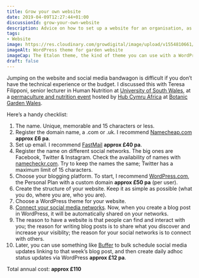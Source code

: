 ```yaml
---
title: Grow your own website
date: 2019-04-09T12:27:44+01:00
discussionId: grow-your-own-website
description: Advice on how to set up a website for an organisation, as promised to Teresa Filipponi at the Hub Cymru Africa permaculture event at Botanic Garden Wales! 
tags: 
- Website
image: https://res.cloudinary.com/growdigital/image/upload/v1554810661/etalon-gardener-wordpress-theme.jpg
imageAlt: WordPress theme for garden website
imageCap: The Etalon theme, the kind of theme you can use with a WordPress.com website
draft: false
---
```


Jumping on the website and social media bandwagon is difficult if you don’t have the technical experience or the budget. I discussed this with Teresa Filipponi, senior lecturer in Human Nutrition at [University of South Wales](https://www.southwales.ac.uk), at a [permaculture and nutrition event](https://www.eventbrite.co.uk/e/permaculture-and-nutrition-in-international-development-tickets-55693953113#) hosted by [Hub Cymru Africa](http://hubcymru.org/) at [Botanic Garden Wales](https://botanicgarden.wales). 

Here’s a handy checklist:

1. The name. Unique, memorable and 15 characters or less.
2. Register the domain name, a .com or .uk. I recommend [Namecheap.com](https://www.namecheap.com/) **approx £6 pa**.
3. Set up email. I recommend [FastMail](https://www.fastmail.com/?STKI=11998805) **approx £40 pa**.
3. Register the name on different social networks. The big ones are Facebook, Twitter & Instagram. Check the availability of names with [namecheckr.com](https://www.namecheckr.com). Try to keep the names the same; Twitter has a maximum limit of 15 characters.
4. Choose your blogging platform. To start, I recommend [WordPress.com](https://wordpress.com/pricing/), the Personal Plan with a custom domain **approx £50 pa** (per user).
5. Create the structure of your website. Keep it as simple as possible (what you do, where you are, who you are).
6. Choose a WordPress theme for your website.
7. [Connect your social media networks](https://en.support.wordpress.com/publicize/). Now, when you create a blog post in WordPress, it will be automatically shared on your networks.
8. The reason to have a website is that people can find and interact with you; the reason for writing blog posts is to share what you discover and increase your visiblity; the reason for your social networks is to connect with others.
9. Later, you can use something like [Buffer](https://buffer.com/pricing) to bulk schedule social media updates linking to that week’s blog post, and then create daily adhoc status updates via WordPress **approx £12 pa**.

Total annual cost: **approx £110**


